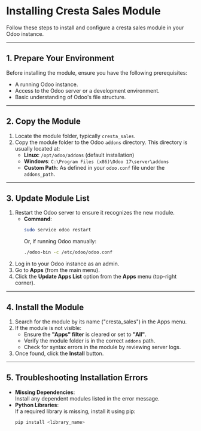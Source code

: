 # Installing Cresta Sales Module

Follow these steps to install and configure a cresta sales module in your Odoo instance.

---

## 1. Prepare Your Environment
Before installing the module, ensure you have the following prerequisites:
- A running Odoo instance.
- Access to the Odoo server or a development environment.
- Basic understanding of Odoo's file structure.

---

## 2. Copy the Module
1. Locate the module folder, typically `cresta_sales`.
2. Copy the module folder to the Odoo `addons` directory. This directory is usually located at:
   - **Linux**: `/opt/odoo/addons` (default installation)
   - **Windows**: `C:\Program Files (x86)\Odoo 17\server\addons`
   - **Custom Path**: As defined in your `odoo.conf` file under the `addons_path`.

---

## 3. Update Module List
1. Restart the Odoo server to ensure it recognizes the new module.
   - **Command**:
     ```bash
     sudo service odoo restart
     ```
     Or, if running Odoo manually:
     ```bash
     ./odoo-bin -c /etc/odoo/odoo.conf
     ```
2. Log in to your Odoo instance as an admin.
3. Go to **Apps** (from the main menu).
4. Click the **Update Apps List** option from the **Apps** menu (top-right corner).

---

## 4. Install the Module
1. Search for the module by its name ("cresta_sales") in the Apps menu.
2. If the module is not visible:
   - Ensure the **"Apps" filter** is cleared or set to **"All"**.
   - Verify the module folder is in the correct `addons` path.
   - Check for syntax errors in the module by reviewing server logs.
3. Once found, click the **Install** button.

---

## 5. Troubleshooting Installation Errors
- **Missing Dependencies**:  
   Install any dependent modules listed in the error message.
- **Python Libraries**:  
   If a required library is missing, install it using pip:
   ```bash
   pip install <library_name>
